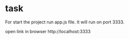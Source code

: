 # task

For start the project run app.js file.
It will run on port 3333.

open link in browser http://localhost:3333
